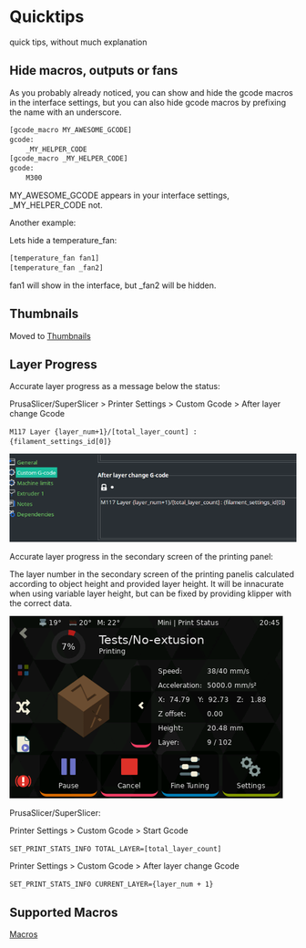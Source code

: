 # Quicktips
quick tips, without much explanation


## Hide macros, outputs or fans
As you probably already noticed, you can show and hide the gcode macros in the interface settings,
but you can also hide gcode macros by prefixing the name with an underscore.

```py
[gcode_macro MY_AWESOME_GCODE]
gcode:
    _MY_HELPER_CODE
[gcode_macro _MY_HELPER_CODE]
gcode:
    M300
```

MY_AWESOME_GCODE appears in your interface settings, _MY_HELPER_CODE not.

Another example:

Lets hide a temperature_fan:

```py
[temperature_fan fan1]
[temperature_fan _fan2]
```

fan1 will show in the interface, but _fan2 will be hidden.


## Thumbnails

Moved to [Thumbnails](Thumbnails.md)


## Layer Progress

Accurate layer progress as a message below the status:

PrusaSlicer/SuperSlicer > Printer Settings > Custom Gcode > After layer change Gcode

`M117 Layer {layer_num+1}/[total_layer_count] : {filament_settings_id[0]}`

![Layer_progress](img/quicktips/PS_SS_Layer_progress.png)

Accurate layer progress in the secondary screen of the printing panel:

The layer number in the secondary screen of the printing panelis calculated according to object height and provided layer height.
It will be innacurate when using variable layer height, but can be fixed by providing klipper with the correct data.

![speed_screenshot](img/panels/job_status_speed.png)

PrusaSlicer/SuperSlicer:

Printer Settings > Custom Gcode > Start Gcode

`SET_PRINT_STATS_INFO TOTAL_LAYER=[total_layer_count]`

Printer Settings > Custom Gcode > After layer change Gcode

`SET_PRINT_STATS_INFO CURRENT_LAYER={layer_num + 1}`

## Supported Macros
[Macros](macros.md)
